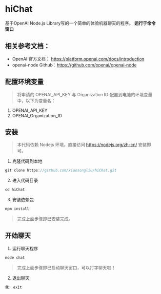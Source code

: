 # hiChat
基于OpenAI Node.js Library写的一个简单的体验机器聊天的程序。
**运行于命令窗口**

## 相关参考文档：
- OpenAI 官方文档： <https://platform.openai.com/docs/introduction>
- openai-node Github：<https://github.com/openai/openai-node>

## 配置环境变量
> 将申请的 OPENAI_API_KEY 与 Organization ID 配置到电脑的环境变量中，以下为变量名：

1. OPENAI_API_KEY
2. OPENAI_Organization_ID

## 安装
> 本代码依赖 Nodejs 环境，直接访问 <https://nodejs.org/zh-cn/> 安装即可。

1. 克隆代码到本地
```javascript
git clone https://github.com/xiaosongliu/hiChat.git
```
2. 进入代码目录
```javascript
cd hiChat
```
3. 安装依赖包
```javascript
npm install
```

> 完成上面步骤即已安装完成。

## 开始聊天

1. 运行聊天程序
```javascript
node chat
```
> 完成上面步骤即已启动聊天窗口，可以打字聊天啦！

2. 退出聊天
```javascript
我: exit
```
